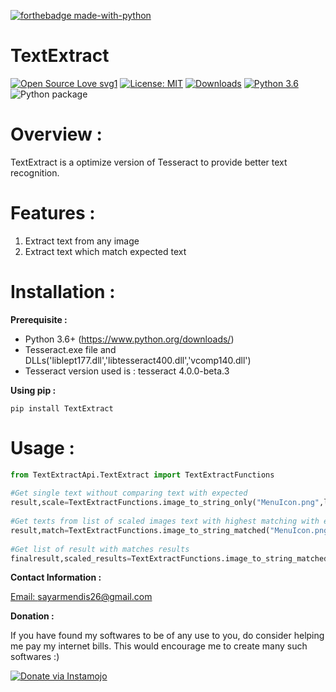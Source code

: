 [![forthebadge made-with-python](http://ForTheBadge.com/images/badges/made-with-python.svg)](https://www.python.org/)

TextExtract 
=======================
[![Open Source Love svg1](https://badges.frapsoft.com/os/v1/open-source.svg?v=103)](https://github.com/ellerbrock/open-source-badges/)
[![License: MIT](https://img.shields.io/badge/License-MIT-yellow.svg)](https://opensource.org/licenses/MIT)
[![Downloads](https://pepy.tech/badge/textextract)](https://pepy.tech/project/textextract)
[![Python 3.6](https://img.shields.io/badge/python-3.6-blue.svg)](https://www.python.org/downloads/release/python-360/)
![Python package](https://github.com/sam4u3/TextExtract/workflows/Python%20package/badge.svg?branch=master)

Overview :  
=======================  
  
TextExtract is a optimize version of Tesseract to provide better text recognition.
  
  
Features :  
==============================  
  
1) Extract text from any image  
2) Extract text which match expected text   
  
Installation :
==============================  
  
**Prerequisite :**  
  
- Python 3.6+ (https://www.python.org/downloads/)  
- Tesseract.exe file and DLLs('liblept177.dll','libtesseract400.dll','vcomp140.dll')  
- Tesseract version used is : tesseract 4.0.0-beta.3  
  
**Using pip :**  
  
`pip install TextExtract`  
  
Usage :  
==============================  
  
```python  
from TextExtractApi.TextExtract import TextExtractFunctions  
  
#Get single text without comparing text with expected  
result,scale=TextExtractFunctions.image_to_string_only("MenuIcon.png",lang='eng')
  
#Get texts from list of scaled images text with highest matching with expected text
result,match=TextExtractFunctions.image_to_string_matched("MenuIcon.png",expected_text='Menu',lang='eng')
  
#Get list of result with matches results  
finalresult,scaled_results=TextExtractFunctions.image_to_string_matched("MenuIcon.png",expected_text='Menu',all_results=True)

```  
  
**Contact Information :**  
  
[Email: sayarmendis26@gmail.com](mailto::sayarmendis26@gmail.com)

**Donation :**

If you have found my softwares to be of any use to you, do consider helping me pay my internet bills. This would encourage me to create many such softwares :)

<a href="https://www.instamojo.com/@sayarmendis26/" target="_blank"><img src="https://www.soldermall.com/images/pic-online-payment.jpg" alt="Donate via Instamojo" title="Donate via instamojo" /></a>
